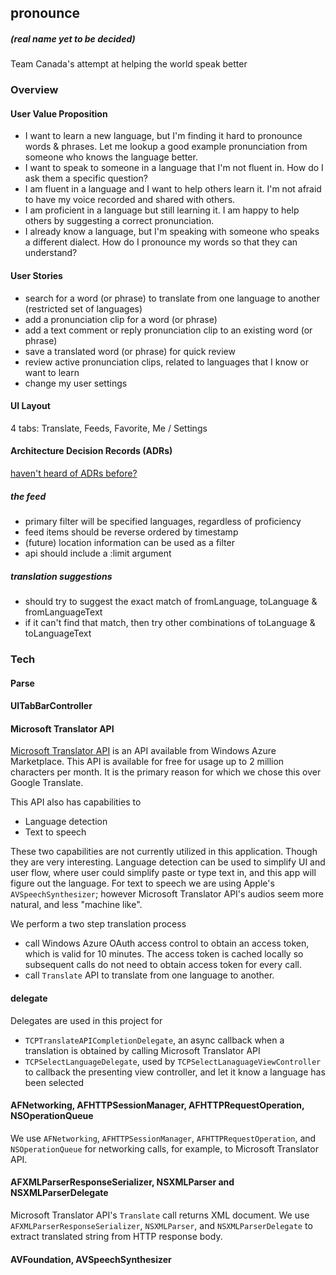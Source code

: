 ## pronounce

##### (real name yet to be decided)

Team Canada's attempt at helping the world speak better


### Overview

#### User Value Proposition

+ I want to learn a new language, but I'm finding it hard to pronounce words & phrases. Let me lookup a good example pronunciation from someone who knows the language better.
+ I want to speak to someone in a language that I'm not fluent in. How do I ask them a specific question?
+ I am fluent in a language and I want to help others learn it. I'm not afraid to have my voice recorded and shared with others.
+ I am proficient in a language but still learning it. I am happy to help others by suggesting a correct pronunciation.
+ I already know a language, but I'm speaking with someone who speaks a different dialect. How do I pronounce my words so that they can understand?

#### User Stories

+ search for a word (or phrase) to translate from one language to another (restricted set of languages)
+ add a pronunciation clip for a word (or phrase)
+ add a text comment or reply pronunciation clip to an existing word (or phrase)
+ save a translated word (or phrase) for quick review
+ review active pronunciation clips, related to languages that I know or want to learn
+ change my user settings

#### UI Layout


4 tabs: Translate, Feeds, Favorite, Me / Settings



#### Architecture Decision Records (ADRs)

[haven't heard of ADRs before?](http://thinkrelevance.com/blog/2011/11/15/documenting-architecture-decisions)


##### the feed

+ primary filter will be specified languages, regardless of proficiency
+ feed items should be reverse ordered by timestamp
+ (future) location information can be used as a filter
+ api should include a :limit argument


##### translation suggestions

+ should try to suggest the exact match of fromLanguage, toLanguage & fromLanguageText
+ if it can't find that match, then try other combinations of toLanguage & toLanguageText


### Tech 

#### Parse

#### UITabBarController

#### Microsoft Translator API

[Microsoft Translator API](http://www.microsoft.com/en-us/translator/developers.aspx) is an API available from Windows Azure Marketplace. This API is available for free for usage up to 2 million characters per month. It is the primary reason for which we chose this over Google Translate.

This API also has capabilities to
- Language detection
- Text to speech

These two capabilities are not currently utilized in this application. Though they are very interesting. Language detection can be used to simplify UI and user flow, where user could simplify paste or type text in, and this app will figure out the language. For text to speech we are using Apple's `AVSpeechSynthesizer`; however Microsoft Translator API's audios seem more natural, and less "machine like".

We perform a two step translation process
- call Windows Azure OAuth access control to obtain an access token, which is valid for 10 minutes. The access token is cached locally so subsequent calls do not need to obtain access token for every call.
- call `Translate` API to translate from one language to another.

#### delegate 

Delegates are used in this project for

- `TCPTranslateAPICompletionDelegate`, an async callback when a translation is obtained by calling Microsoft Translator API
- `TCPSelectLanguageDelegate`, used by `TCPSelectLanaguageViewController` to callback the presenting view controller, and let it know a language has been selected

#### AFNetworking, AFHTTPSessionManager, AFHTTPRequestOperation, NSOperationQueue

We use `AFNetworking`, `AFHTTPSessionManager`, `AFHTTPRequestOperation`, and `NSOperationQueue` for networking calls, for example, to Microsoft Translator API.

#### AFXMLParserResponseSerializer, NSXMLParser and NSXMLParserDelegate

Microsoft Translator API's `Translate` call returns XML document.  We use `AFXMLParserResponseSerializer`, `NSXMLParser`, and `NSXMLParserDelegate` to extract translated string from HTTP response body.

#### AVFoundation, AVSpeechSynthesizer

